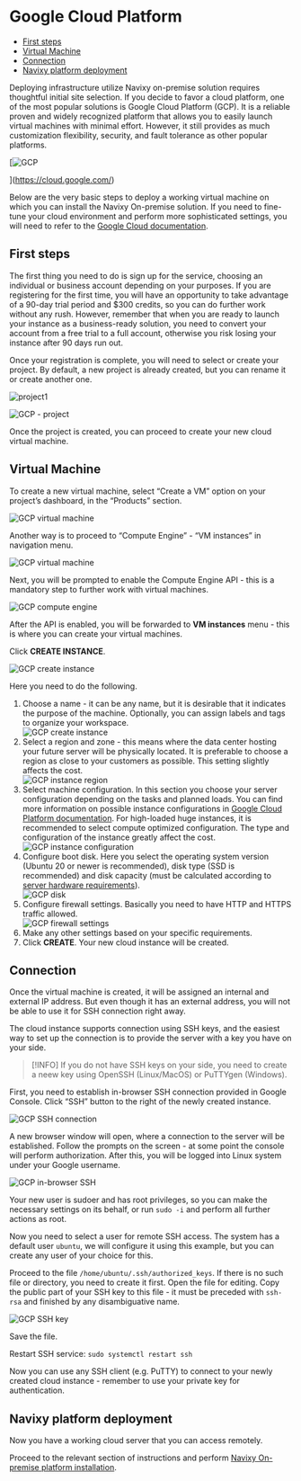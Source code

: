 # Google Cloud Platform

- [First steps](#first-steps)
- [Virtual Machine](#virtual-machine)
- [Connection](#connection)
- [Navixy platform deployment](#navixy-platform-deployment)

Deploying infrastructure utilize Navixy on-premise solution requires thoughtful initial site selection. If you decide to favor a cloud platform, one of the most popular solutions is Google Cloud Platform (GCP). It is a reliable proven and widely recognized platform that allows you to easily launch virtual machines with minimal effort. However, it still provides as much customization flexibility, security, and fault tolerance as other popular platforms.

[![GCP](attachments/image-20231228-134130.png)

](https://cloud.google.com/)

Below are the very basic steps to deploy a working virtual machine on which you can install the Navixy On-premise solution. If you need to fine-tune your cloud environment and perform more sophisticated settings, you will need to refer to the [Google Cloud documentation](https://cloud.google.com/docs/).

## First steps

The first thing you need to do is sign up for the service, choosing an individual or business account depending on your purposes. If you are registering for the first time, you will have an opportunity to take advantage of a 90-day trial period and $300 credits, so you can do further work without any rush. However, remember that when you are ready to launch your instance as a business-ready solution, you need to convert your account from a free trial to a full account, otherwise you risk losing your instance after 90 days run out.

Once your registration is complete, you will need to select or create your project. By default, a new project is already created, but you can rename it or create another one.

![project1](attachments/image-20231228-141628.png)

![GCP - project](attachments/image-20231228-141659.png)

Once the project is created, you can proceed to create your new cloud virtual machine.

## Virtual Machine

To create a new virtual machine, select “Create a VM” option on your project’s dashboard, in the “Products” section.

![GCP virtual machine](attachments/image-20231228-145129.png)

Another way is to proceed to “Compute Engine” - “VM instances” in navigation menu.

![GCP virtual machine](attachments/image-20231228-145315.png)

Next, you will be prompted to enable the Compute Engine API - this is a mandatory step to further work with virtual machines.

![GCP compute engine](attachments/image-20231228-145643.png)

After the API is enabled, you will be forwarded to **VM instances** menu - this is where you can create your virtual machines.

Click **CREATE INSTANCE**.

![GCP create instance](attachments/image-20240116-123112.png)

Here you need to do the following.

1. Choose a name - it can be any name, but it is desirable that it indicates the purpose of the machine. Optionally, you can assign labels and tags to organize your workspace.  
![GCP create instance](attachments/image-20240117-131953.png)
2. Select a region and zone - this means where the data center hosting your future server will be physically located. It is preferable to choose a region as close to your customers as possible. This setting slightly affects the cost.  
![GCP instance region](attachments/image-20240117-132016.png)
3. Select machine configuration. In this section you choose your server configuration depending on the tasks and planned loads. You can find more information on possible instance configurations in [Google Cloud Platform documentation](https://cloud.google.com/compute/docs/instances). For high-loaded huge instances, it is recommended to select compute optimized configuration. The type and configuration of the instance greatly affect the cost.  
![GCP instance configuration](attachments/image-20240117-132153.png)
4. Configure boot disk. Here you select the operating system version (Ubuntu 20 or newer is recommended), disk type (SSD is recommended) and disk capacity (must be calculated according to [server hardware requirements](https://docs.navixy.com/on-premise/server-hardware)).  
![GCP disk](attachments/image-20240117-132329.png)
5. Configure firewall settings. Basically you need to have HTTP and HTTPS traffic allowed.  
![GCP firewall settings](attachments/image-20240117-132502.png)
6. Make any other settings based on your specific requirements.
7. Click **CREATE**. Your new cloud instance will be created.

## Connection

Once the virtual machine is created, it will be assigned an internal and external IP address. But even though it has an external address, you will not be able to use it for SSH connection right away.

The cloud instance supports connection using SSH keys, and the easiest way to set up the connection is to provide the server with a key you have on your side.

> [!INFO]
> If you do not have SSH keys on your side, you need to create a neew key using OpenSSH (Linux/MacOS) or PuTTYgen (Windows).

First, you need to establish in-browser SSH connection provided in Google Console. Click “SSH” button to the right of the newly created instance.

![GCP SSH connection](attachments/image-20240117-133809.png)

A new browser window will open, where a connection to the server will be established. Follow the prompts on the screen - at some point the console will perform authorization. After this, you will be logged into Linux system under your Google username.

![GCP in-browser SSH](attachments/image-20240117-134819.png)

Your new user is sudoer and has root privileges, so you can make the necessary settings on its behalf, or run `sudo -i` and perform all further actions as root.

Now you need to select a user for remote SSH access. The system has a default user `ubuntu`, we will configure it using this example, but you can create any user of your choice for this.

Proceed to the file `/home/ubuntu/.ssh/authorized_keys`. If there is no such file or directory, you need to create it first. Open the file for editing. Copy the public part of your SSH key to this file - it must be preceded with `ssh-rsa` and finished by any disambiguative name.

![GCP SSH key](attachments/image-20240117-141222.png)

Save the file.

Restart SSH service: `sudo systemctl restart ssh`

Now you can use any SSH client (e.g. PuTTY) to connect to your newly created cloud instance - remember to use your private key for authentication.

## Navixy platform deployment

Now you have a working cloud server that you can access remotely.

Proceed to the relevant section of instructions and perform [Navixy On-premise platform installation](https://squaregps.atlassian.net/wiki/spaces/Ponprem/pages/2351038481).